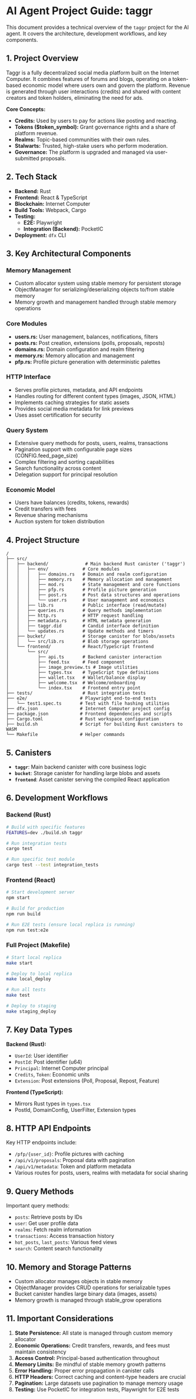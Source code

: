 # AI Agent Project Guide: taggr

This document provides a technical overview of the `taggr` project for the AI agent. It covers the architecture, development workflows, and key components.

## 1. Project Overview

Taggr is a fully decentralized social media platform built on the Internet Computer. It combines features of forums and blogs, operating on a token-based economic model where users own and govern the platform. Revenue is generated through user interactions (credits) and shared with content creators and token holders, eliminating the need for ads.

**Core Concepts:**

-   **Credits:** Used by users to pay for actions like posting and reacting.
-   **Tokens ($token_symbol):** Grant governance rights and a share of platform revenue.
-   **Realms:** Topic-based communities with their own rules.
-   **Stalwarts:** Trusted, high-stake users who perform moderation.
-   **Governance:** The platform is upgraded and managed via user-submitted proposals.

## 2. Tech Stack

-   **Backend:** Rust
-   **Frontend:** React & TypeScript
-   **Blockchain:** Internet Computer
-   **Build Tools:** Webpack, Cargo
-   **Testing:**
    -   **E2E:** Playwright
    -   **Integration (Backend):** PocketIC
-   **Deployment:** `dfx` CLI

## 3. Key Architectural Components

### Memory Management

-   Custom allocator system using stable memory for persistent storage
-   ObjectManager for serializing/deserializing objects to/from stable memory
-   Memory growth and management handled through stable memory operations

### Core Modules

-   **users.rs:** User management, balances, notifications, filters
-   **posts.rs:** Post creation, extensions (polls, proposals, reposts)
-   **domains.rs:** Domain configuration and realm filtering
-   **memory.rs:** Memory allocation and management
-   **pfp.rs:** Profile picture generation with deterministic palettes

### HTTP Interface

-   Serves profile pictures, metadata, and API endpoints
-   Handles routing for different content types (images, JSON, HTML)
-   Implements caching strategies for static assets
-   Provides social media metadata for link previews
-   Uses asset certification for security

### Query System

-   Extensive query methods for posts, users, realms, transactions
-   Pagination support with configurable page sizes (CONFIG.feed_page_size)
-   Complex filtering and sorting capabilities
-   Search functionality across content
-   Delegation support for principal resolution

### Economic Model

-   Users have balances (credits, tokens, rewards)
-   Credit transfers with fees
-   Revenue sharing mechanisms
-   Auction system for token distribution

## 4. Project Structure

```
/
├── src/
│   ├── backend/              # Main backend Rust canister ('taggr')
│   │   ├── env/             # Core modules
│   │   │   ├── domains.rs   # Domain and realm configuration
│   │   │   ├── memory.rs    # Memory allocation and management
│   │   │   ├── mod.rs       # State management and core functions
│   │   │   ├── pfp.rs       # Profile picture generation
│   │   │   ├── post.rs      # Post data structures and operations
│   │   │   └── user.rs      # User management and economics
│   │   ├── lib.rs           # Public interface (read/mutate)
│   │   ├── queries.rs       # Query methods implementation
│   │   ├── http.rs          # HTTP request handling
│   │   ├── metadata.rs      # HTML metadata generation
│   │   ├── taggr.did        # Candid interface definition
│   │   └── updates.rs       # Update methods and timers
│   ├── bucket/              # Storage canister for blobs/assets
│   │   └── src/lib.rs       # Blob storage operations
│   └── frontend/            # React/TypeScript frontend
│       └── src/
│           ├── api.ts       # Backend canister interaction
│           ├── feed.tsx     # Feed component
│           ├── image_preview.ts # Image utilities
│           ├── types.tsx    # TypeScript type definitions
│           ├── wallet.tsx   # Wallet/balance display
│           ├── welcome.tsx  # Welcome/onboarding
│           └── index.tsx    # Frontend entry point
├── tests/                   # Rust integration tests
├── e2e/                    # Playwright end-to-end tests
│   └── test1.spec.ts       # Test with file hashing utilities
├── dfx.json                # Internet Computer project config
├── package.json            # Frontend dependencies and scripts
├── Cargo.toml              # Rust workspace configuration
├── build.sh                # Script for building Rust canisters to WASM
└── Makefile                # Helper commands
```

## 5. Canisters

-   **`taggr`**: Main backend canister with core business logic
-   **`bucket`**: Storage canister for handling large blobs and assets
-   **`frontend`**: Asset canister serving the compiled React application

## 6. Development Workflows

### Backend (Rust)

```bash
# Build with specific features
FEATURES=dev ./build.sh taggr

# Run integration tests
cargo test

# Run specific test module
cargo test --test integration_tests
```

### Frontend (React)

```bash
# Start development server
npm start

# Build for production
npm run build

# Run E2E tests (ensure local replica is running)
npm run test:e2e
```

### Full Project (Makefile)

```bash
# Start local replica
make start

# Deploy to local replica
make local_deploy

# Run all tests
make test

# Deploy to staging
make staging_deploy
```

## 7. Key Data Types

**Backend (Rust):**

-   `UserId`: User identifier
-   `PostId`: Post identifier (u64)
-   `Principal`: Internet Computer principal
-   `Credits`, `Token`: Economic units
-   `Extension`: Post extensions (Poll, Proposal, Repost, Feature)

**Frontend (TypeScript):**

-   Mirrors Rust types in `types.tsx`
-   PostId, DomainConfig, UserFilter, Extension types

## 8. HTTP API Endpoints

Key HTTP endpoints include:

-   `/pfp/{user_id}`: Profile pictures with caching
-   `/api/v1/proposals`: Proposal data with pagination
-   `/api/v1/metadata`: Token and platform metadata
-   Various routes for posts, users, realms with metadata for social sharing

## 9. Query Methods

Important query methods:

-   `posts`: Retrieve posts by IDs
-   `user`: Get user profile data
-   `realms`: Fetch realm information
-   `transactions`: Access transaction history
-   `hot_posts`, `last_posts`: Various feed views
-   `search`: Content search functionality

## 10. Memory and Storage Patterns

-   Custom allocator manages objects in stable memory
-   ObjectManager provides CRUD operations for serializable types
-   Bucket canister handles large binary data (images, assets)
-   Memory growth is managed through stable_grow operations

## 11. Important Considerations

1. **State Persistence:** All state is managed through custom memory allocator
2. **Economic Operations:** Credit transfers, rewards, and fees must maintain consistency
3. **Access Control:** Principal-based authentication throughout
4. **Memory Limits:** Be mindful of stable memory growth patterns
5. **Error Handling:** Proper error propagation in canister calls
6. **HTTP Headers:** Correct caching and content-type headers are crucial
7. **Pagination:** Large datasets use pagination to manage memory usage
8. **Testing:** Use PocketIC for integration tests, Playwright for E2E tests
